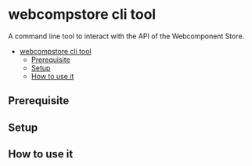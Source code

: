 # webcompstore cli tool
A command line tool to interact with the API of the Webcomponent Store.

- [webcompstore cli tool](#webcompstore-cli-tool)
  - [Prerequisite](#prerequisite)
  - [Setup](#setup)
  - [How to use it](#how-to-use-it)

## Prerequisite

## Setup

## How to use it